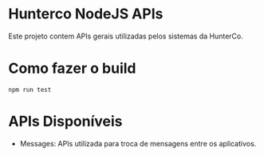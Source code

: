 # Hunterco NodeJS APIs

Este projeto contem APIs gerais utilizadas pelos sistemas da HunterCo.

# Como fazer o build

```
npm run test
```

# APIs Disponíveis

* Messages: APIs utilizada para troca de mensagens entre os aplicativos.
